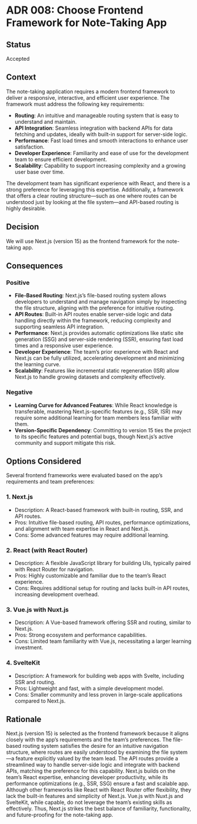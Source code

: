 # ADR 008: Choose Frontend Framework for Note-Taking App

## Status

Accepted

## Context

The note-taking application requires a modern frontend framework to deliver a responsive, interactive, and efficient user experience. The framework must address the following key requirements:

- **Routing**: An intuitive and manageable routing system that is easy to understand and maintain.
- **API Integration**: Seamless integration with backend APIs for data fetching and updates, ideally with built-in support for server-side logic.
- **Performance**: Fast load times and smooth interactions to enhance user satisfaction.
- **Developer Experience**: Familiarity and ease of use for the development team to ensure efficient development.
- **Scalability**: Capability to support increasing complexity and a growing user base over time.

The development team has significant experience with React, and there is a strong preference for leveraging this expertise. Additionally, a framework that offers a clear routing structure—such as one where routes can be understood just by looking at the file system—and API-based routing is highly desirable.

## Decision

We will use Next.js (version 15) as the frontend framework for the note-taking app.

## Consequences

### Positive

- **File-Based Routing**: Next.js’s file-based routing system allows developers to understand and manage navigation simply by inspecting the file structure, aligning with the preference for intuitive routing.
- **API Routes**: Built-in API routes enable server-side logic and data handling directly within the framework, reducing complexity and supporting seamless API integration.
- **Performance**: Next.js provides automatic optimizations like static site generation (SSG) and server-side rendering (SSR), ensuring fast load times and a responsive user experience.
- **Developer Experience**: The team’s prior experience with React and Next.js can be fully utilized, accelerating development and minimizing the learning curve.
- **Scalability**: Features like incremental static regeneration (ISR) allow Next.js to handle growing datasets and complexity effectively.

### Negative

- **Learning Curve for Advanced Features**: While React knowledge is transferable, mastering Next.js-specific features (e.g., SSR, ISR) may require some additional learning for team members less familiar with them.
- **Version-Specific Dependency**: Committing to version 15 ties the project to its specific features and potential bugs, though Next.js’s active community and support mitigate this risk.

## Options Considered

Several frontend frameworks were evaluated based on the app’s requirements and team preferences:

### 1. Next.js

- Description: A React-based framework with built-in routing, SSR, and API routes.
- Pros: Intuitive file-based routing, API routes, performance optimizations, and alignment with team expertise in React and Next.js.
- Cons: Some advanced features may require additional learning.

### 2. React (with React Router)

- Description: A flexible JavaScript library for building UIs, typically paired with React Router for navigation.
- Pros: Highly customizable and familiar due to the team’s React experience.
- Cons: Requires additional setup for routing and lacks built-in API routes, increasing development overhead.

### 3. Vue.js with Nuxt.js

- Description: A Vue-based framework offering SSR and routing, similar to Next.js.
- Pros: Strong ecosystem and performance capabilities.
- Cons: Limited team familiarity with Vue.js, necessitating a larger learning investment.

### 4. SvelteKit

- Description: A framework for building web apps with Svelte, including SSR and routing.
- Pros: Lightweight and fast, with a simple development model.
- Cons: Smaller community and less proven in large-scale applications compared to Next.js.

## Rationale

Next.js (version 15) is selected as the frontend framework because it aligns closely with the app’s requirements and the team’s preferences. The file-based routing system satisfies the desire for an intuitive navigation structure, where routes are easily understood by examining the file system—a feature explicitly valued by the team lead. The API routes provide a streamlined way to handle server-side logic and integrate with backend APIs, matching the preference for this capability. Next.js builds on the team’s React expertise, enhancing developer productivity, while its performance optimizations (e.g., SSR, SSG) ensure a fast and scalable app. Although other frameworks like React with React Router offer flexibility, they lack the built-in features and simplicity of Next.js. Vue.js with Nuxt.js and SvelteKit, while capable, do not leverage the team’s existing skills as effectively. Thus, Next.js strikes the best balance of familiarity, functionality, and future-proofing for the note-taking app.
